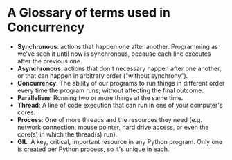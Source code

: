 # A Glossary of terms used in Concurrency
- **Synchronous**: actions that happen one after another. Programming as we've seen it until now is synchronous, because each line executes after the previous one.
- **Asynchronous**: actions that don't necessary happen after one another, or that can happen in arbitrary order ("without synchrony").
- **Concurrency**: The ability of our programs to run things in different order every time the program runs, without affecting the final outcome.
- **Parallelism**: Running two or more things at the same time.
- **Thread**: A line of code execution that can run in one of your computer's cores.
- **Process**: One of more threads and the resources they need (e.g. network connection, mouse pointer, hard drive access, or even the core(s) in which the thread(s) run).
- **GIL**: A key, critical, important resource in any Python program. Only one is created per Python process, so it's unique in each.
